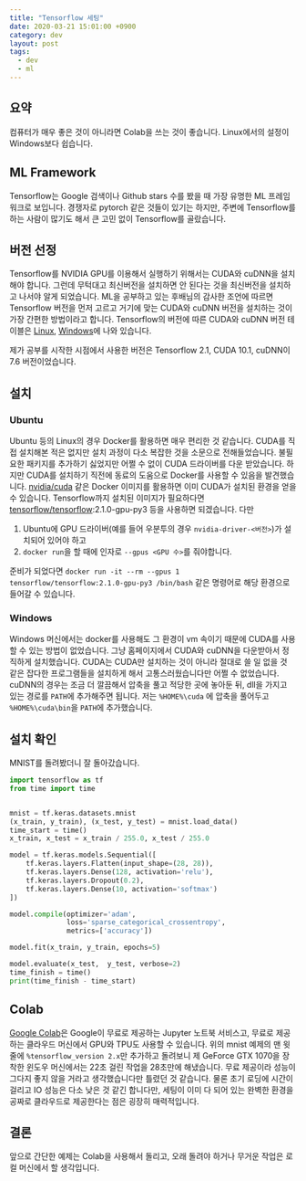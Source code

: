 ```yaml
---
title: "Tensorflow 세팅"
date: 2020-03-21 15:01:00 +0900
category: dev
layout: post
tags:
  - dev
  - ml
---
```


## 요약

컴퓨터가 매우 좋은 것이 아니라면 Colab을 쓰는 것이 좋습니다.
Linux에서의 설정이 Windows보다 쉽습니다.

## ML Framework

Tensorflow는 Google 검색이나 Github stars 수를 봤을 때 가장 유명한 ML 프레임워크로 보입니다.
경쟁자로 pytorch 같은 것들이 있기는 하지만, 주변에 Tensorflow를 하는 사람이 많기도 해서 큰 고민 없이 Tensorflow를 골랐습니다.

## 버전 선정

Tensorflow를 NVIDIA GPU를 이용해서 실행하기 위해서는 CUDA와 cuDNN을 설치해야 합니다.
그런데 무턱대고 최신버전을 설치하면 안 된다는 것을 최신버전을 설치하고 나서야 알게 되었습니다.
ML을 공부하고 있는 후배님의 감사한 조언에 따르면 Tensorflow 버전을 먼저 고르고 거기에 맞는 CUDA와 cuDNN 버전을 설치하는 것이 가장 간편한 방법이라고 합니다.
Tensorflow의 버전에 따른 CUDA와 cuDNN 버전 테이블은 [Linux](https://www.tensorflow.org/install/source#linux), [Windows](https://www.tensorflow.org/install/source_windows#gpu)에 나와 있습니다.

제가 공부를 시작한 시점에서 사용한 버전은 Tensorflow 2.1, CUDA 10.1, cuDNN이 7.6 버전이었습니다.

## 설치

### Ubuntu

Ubuntu 등의 Linux의 경우 Docker를 활용하면 매우 편리한 것 같습니다.
CUDA를 직접 설치해본 적은 없지만 설치 과정이 다소 복잡한 것을 소문으로 전해들었습니다.
불필요한 패키지를 추가하기 싫었지만 어쩔 수 없이 CUDA 드라이버를 다운 받았습니다.
하지만 CUDA를 설치하기 직전에 동료의 도움으로 Docker를 사용할 수 있음을 발견했습니다.
[nvidia/cuda](https://hub.docker.com/r/nvidia/cuda) 같은 Docker 이미지를 활용하면 이미 CUDA가 설치된 환경을 얻을 수 있습니다.
Tensorflow까지 설치된 이미지가 필요하다면 [tensorflow/tensorflow](https://hub.docker.com/r/tensorflow/tensorflow):2.1.0-gpu-py3 등을 사용하면 되겠습니다.
다만

1. Ubuntu에 GPU 드라이버(예를 들어 우분투의 경우 `nvidia-driver-<버전>`)가 설치되어 있어야 하고
2. `docker run`을 할 때에 인자로 `--gpus <GPU 수>`를 줘야합니다.

준비가 되었다면 `docker run -it --rm --gpus 1 tensorflow/tensorflow:2.1.0-gpu-py3 /bin/bash` 같은 명령어로 해당 환경으로 들어갈 수 있습니다.

### Windows

Windows 머신에서는 docker를 사용해도 그 환경이 vm 속이기 때문에 CUDA를 사용할 수 있는 방법이 없었습니다.
그냥 홈페이지에서 CUDA와 cuDNN을 다운받아서 정직하게 설치했습니다.
CUDA는 CUDA만 설치하는 것이 아니라 절대로 쓸 일 없을 것 같은 잡다한 프로그램들을 설치하게 해서 고통스러웠습니다만 어쩔 수 없었습니다.
cuDNN의 경우는 조금 더 깔끔해서 압축을 풀고 적당한 곳에 놓아둔 뒤, dll을 가지고 있는 경로를 `PATH`에 추가해주면 됩니다.
저는 `%HOME%\cuda` 에 압축을 풀어두고 `%HOME%\cuda\bin`을 `PATH`에 추가했습니다.

## 설치 확인

MNIST를 돌려봤더니 잘 돌아갔습니다.

```python
import tensorflow as tf
from time import time


mnist = tf.keras.datasets.mnist
(x_train, y_train), (x_test, y_test) = mnist.load_data()
time_start = time()
x_train, x_test = x_train / 255.0, x_test / 255.0

model = tf.keras.models.Sequential([
    tf.keras.layers.Flatten(input_shape=(28, 28)),
    tf.keras.layers.Dense(128, activation='relu'),
    tf.keras.layers.Dropout(0.2),
    tf.keras.layers.Dense(10, activation='softmax')
])

model.compile(optimizer='adam',
              loss='sparse_categorical_crossentropy',
              metrics=['accuracy'])

model.fit(x_train, y_train, epochs=5)

model.evaluate(x_test,  y_test, verbose=2)
time_finish = time()
print(time_finish - time_start)
```

## Colab

[Google Colab](https://colab.research.google.com/)은 Google이 무료로 제공하는 Jupyter 노트북 서비스고,
무료로 제공하는 클라우드 머신에서 GPU와 TPU도 사용할 수 있습니다.
위의 mnist 예제의 맨 윗 줄에 `%tensorflow_version 2.x`만 추가하고 돌려보니
제 GeForce GTX 1070을 장착한 윈도우 머신에서는 22초 걸린 작업을 28초만에 해냈습니다.
무료 제공이라 성능이 그다지 좋지 않을 거라고 생각했습니다만 틀렸던 것 같습니다.
물론 초기 로딩에 시간이 걸리고 IO 성능은 다소 낮은 것 같긴 합니다만,
세팅이 이미 다 되어 있는 완벽한 환경을 공짜로 클라우드로 제공한다는 점은 굉장히 매력적입니다.

## 결론

앞으로 간단한 예제는 Colab을 사용해서 돌리고, 오래 돌려야 하거나 무거운 작업은 로컬 머신에서 할 생각입니다.
